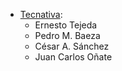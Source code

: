 - [Tecnativa](https://www.tecnativa.com):
  - Ernesto Tejeda
  - Pedro M. Baeza
  - César A. Sánchez
  - Juan Carlos Oñate
